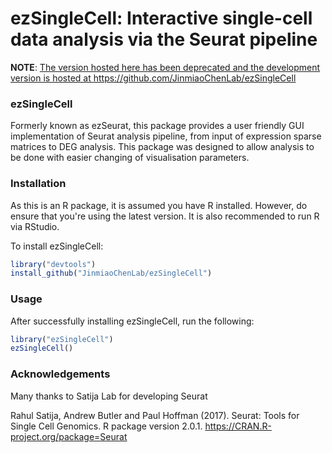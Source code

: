 ezSingleCell: Interactive single-cell data analysis via the Seurat pipeline
============

**NOTE**: <u>The version hosted here has been deprecated and the development version is hosted at https://github.com/JinmiaoChenLab/ezSingleCell</u>

### ezSingleCell

Formerly known as ezSeurat, this package provides a user friendly GUI implementation of Seurat analysis pipeline,
from input of expression sparse matrices to DEG analysis.
This package was designed to allow analysis to be done with easier changing of visualisation parameters.


### Installation

As this is an R package, it is assumed you have R installed. However, do ensure that you're using the latest version.
It is also recommended to run R via RStudio.

To install ezSingleCell:

``` r
library("devtools")
install_github("JinmiaoChenLab/ezSingleCell")
```

### Usage

After successfully installing ezSingleCell, run the following:

``` r
library("ezSingleCell")
ezSingleCell()
```

### Acknowledgements

Many thanks to Satija Lab for developing Seurat

Rahul Satija, Andrew Butler and Paul Hoffman (2017). Seurat: Tools for Single Cell Genomics. R package
  version 2.0.1. https://CRAN.R-project.org/package=Seurat


